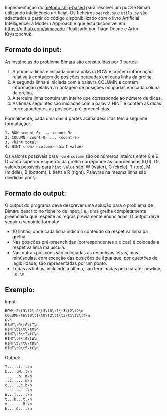 Implementação do [método ship-based](https://pubsonline.informs.org/doi/abs/10.1287/ited.1100.0047) para resolver um puzzle Bimaru utilizando inteligência artificial. Os ficheiros `search.py` e `utils.py` são adaptados a partir do código disponibilizado com o livro Artificial Intelligence: a Modern Approach e que está disponível em https://github.com/aimacode. Realizado por Tiago Deane e Artur Krystopchuk.


## Formato do input:

As instâncias do problema Bimaru são constituídas por 3 partes:

1. A primeira linha é iniciada com a palavra ROW e contém informação relativa à contagem de posições ocupadas em cada linha da grelha.
2. A segunda linha é iniciada com a palavra COLUMN e contém informação relativa à contagem de posições ocupadas em cada coluna da grelha.
3. A terceira linha contém um inteiro que corresponde ao número de dicas.
4. As linhas seguintes são iniciadas com a palavra HINT e contêm as dicas correspondentes às posições pré-preenchidas.

Formalmente, cada uma das 4 partes acima descritas tem a seguinte formatação:

```sh
1. ROW <count-0> ... <count-9>
2. COLUMN <count-0> ... <count-9>
3. <hint total>
4. HINT <row> <column> <hint value>
```

Os valores possíveis para `row` e `column` são os números inteiros entre 0 e 9. O canto superior esquerdo da grelha correponde às coordenadas (0,0).
Os valores possíveis para `hint value` são: W (water), C (circle), T (top), M (middle), B (bottom), L (left) e R (right).
Palavras na mesma linha são divididas por `\t`.


## Formato do output:

O output do programa deve descrever uma solução para o problema de Bimaru descrito no ficheiro de input, i.e., uma grelha completamente preenchida que respeite as regras previamente enunciadas. O output deve seguir o seguinte formato:

- 10 linhas, onde cada linha indica o conteúdo da respetiva linha da grelha.
- Nas posições pré-preenchidas (correspondentes a dicas) é colocada a respetiva letra maiúscula.
- Nas outras posições são colocadas as respetivas letras, mas minúsculas, com exceção das posições de água que, por questões de legibilidade, são representadas por um ponto.
- Todas as linhas, incluindo a última, são terminadas pelo carater newline, i.e. `\n`


## Exemplo:

Input:

```sh
ROW\t2\t3\t2\t2\t3\t0\t1\t3\t2\t2\n
COLUMN\t6\t0\t1\t0\t2\t1\t3\t1\t2\t4\n
6\n
HINT\t0\t0\tT\n
HINT\t1\t6\tM\n
HINT\t3\t2\tC\n
HINT\t6\t0\tW\n
HINT\t8\t8\tB\n
HINT\t9\t5\tC\n
```

Output:

```sh
T.....t...\n
b.....M..t\n
......b..m\n
..C......m\n
c......c.b\n
..........\n
W...t.....\n
t...b...t.\n
m.......B.\n
b....C....\n
```